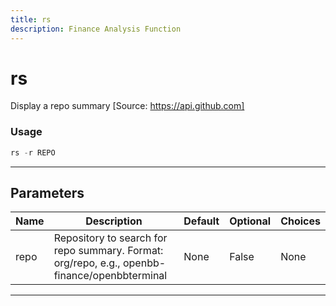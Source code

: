 ```yaml
---
title: rs
description: Finance Analysis Function
---
```


# rs

Display a repo summary [Source: https://api.github.com]

### Usage

```python
rs -r REPO
```

---

## Parameters

| Name | Description | Default | Optional | Choices |
| ---- | ----------- | ------- | -------- | ------- |
| repo | Repository to search for repo summary. Format: org/repo, e.g., openbb-finance/openbbterminal | None | False | None |

---
